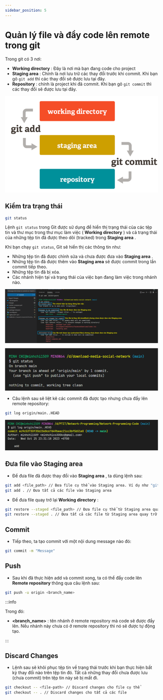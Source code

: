 ```yaml
---
sidebar_position: 5
---
```


# Quản lý file và đẩy code lên remote trong git

Trong git có 3 nơi:

- **Working directory** : Đây là nơi mà bạn đang code cho project
- **Staging area** : Chính là nơi lưu trữ các thay đổi trước khi commit. Khi bạn gõ `git add` thì các thay đổi sẽ được lưu tại đây.
- **Repository** : chính là project khi đã commit. Khi bạn gõ `git commit` thì các thay đổi sẽ được lưu tại đây.

![1696263725781](image/files-management-and-push-code/1696263725781.png)

## Kiểm tra trạng thái

```bash
git status
```

Lệnh `git status` trong Git được sử dụng để hiển thị trạng thái của các tệp tin và thư mục trong thư mục làm việc ( **Working directory** ) và cả trạng thái của những tệp tin đã được theo dõi (tracked) trong **Staging area** .

Khi bạn chạy `git status`, Git sẽ hiển thị các thông tin như:

- Những tệp tin đã được chỉnh sửa và chưa được đưa vào **Staging area** .
- Những tệp tin đã được thêm vào **Staging area** sẽ được commit trong lần commit tiếp theo.
- Những tệp tin đã bị xóa.
- Các nhánh hiện tại và trạng thái của việc bạn đang làm việc trong nhánh nào.

![1696263776526](image/files-management-and-push-code/1696263776526.png "Trạng thái các file thay đổi")

![1696263788123](image/files-management-and-push-code/1696263788123.png "Thông báo trạng thái hiện tại là đã commit nhưng chưa push lên remote")

- Câu lệnh sau sẽ liệt kê các commit đã được tạo nhưng chưa đẩy lên remote repository:

```bash
git log origin/main..HEAD
```

![1698568677212](image/files-management-and-push-code/1698568677212.png)

## Đưa file vào Staging area

- Để đưa file đã được thay đổi vào **Staging area** , ta dùng lệnh sau:

```bash
git add <file_path> // Đưa file cụ thể vào Staging area. Ví dụ như "git add src/App.tsx"
git add . // Đưa tất cả các file vào Staging area
```

- Để đưa file quay trở lại **Working directory** :

```bash
git restore --staged <file_path> // Đưa file cụ thể từ Staging area quay trở lại Working directory
git restore --staged . // Đưa tất cả các file từ Staging area quay trở lại Working directory
```

## Commit

- Tiếp theo, ta tạo commit với một nội dung message nào đó:

```bash
git commit -m "Message"
```

## Push

- Sau khi đã thực hiện add và commit xong, ta có thể đẩy code lên **Remote repository** thông qua câu lệnh sau:

```bash
git push -u origin <branch_name>
```

:::info

Trong đó:

- **<branch_name>** : tên nhánh ở remote repository mà code sẽ được đẩy lên. Nếu nhánh này chưa có ở remote repository thì nó sẽ được tự động tạo.

:::

## Discard Changes

- Lệnh sau sẽ khôi phục tệp tin về trạng thái trước khi bạn thực hiện bất kỳ thay đổi nào trên tệp tin đó. Tất cả những thay đổi chưa được lưu (chưa commit) trên tệp tin này sẽ bị mất đi.

```bash
git checkout -- <file-path> // Discard changes cho file cụ thể
git checkout -- . // Discard changes cho tất cả các file
```
